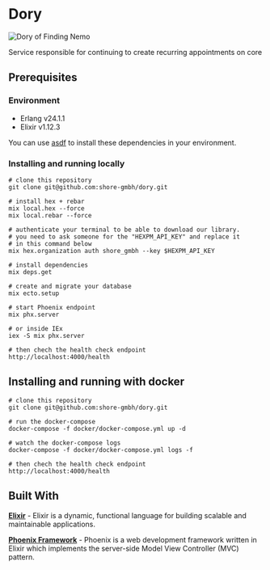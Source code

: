 # Dory

![Dory of Finding Nemo](https://static.wikia.nocookie.net/disney/images/3/36/Profile_-_Dory.png/revision/latest?cb=20190316200551)

Service responsible for continuing to create recurring appointments on core

## Prerequisites

### Environment

- Erlang v24.1.1
- Elixir v1.12.3

You can use [asdf](https://asdf-vm.com/) to install these dependencies in your environment.

### Installing and running locally

```shell
# clone this repository
git clone git@github.com:shore-gmbh/dory.git

# install hex + rebar
mix local.hex --force
mix local.rebar --force

# authenticate your terminal to be able to download our library.
# you need to ask someone for the "HEXPM_API_KEY" and replace it
# in this command below
mix hex.organization auth shore_gmbh --key $HEXPM_API_KEY

# install dependencies
mix deps.get

# create and migrate your database
mix ecto.setup

# start Phoenix endpoint
mix phx.server

# or inside IEx
iex -S mix phx.server

# then chech the health check endpoint
http://localhost:4000/health
```

## Installing and running with docker

```shell
# clone this repository
git clone git@github.com:shore-gmbh/dory.git

# run the docker-compose
docker-compose -f docker/docker-compose.yml up -d

# watch the docker-compose logs
docker-compose -f docker/docker-compose.yml logs -f

# then chech the health check endpoint
http://localhost:4000/health
```

## Built With

[**Elixir**](https://elixir-lang.org/) - Elixir is a dynamic, functional language for building scalable and maintainable applications.

[**Phoenix Framework**](https://hexdocs.pm/phoenix/overview.html) - Phoenix is a web development framework written in Elixir which implements the server-side Model View Controller (MVC) pattern.
